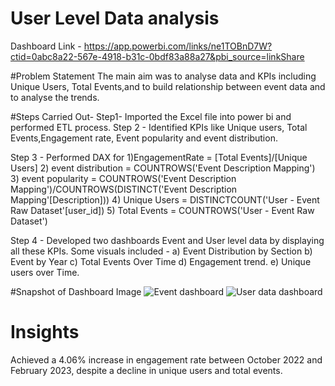 



#   User Level Data analysis
Dashboard Link - https://app.powerbi.com/links/ne1TOBnD7W?ctid=0abc8a22-567e-4918-b31c-0bdf83a88a27&pbi_source=linkShare



#Problem Statement
The main aim was to analyse data and KPIs including Unique Users, Total Events,and to build relationship between event data and to analyse the trends.

#Steps Carried Out-
Step1- Imported the Excel file into power bi and performed ETL process.
Step 2 - Identified KPIs like Unique users, Total Events,Engagement rate, Event popularity and event distribution.

Step 3 - Performed DAX for
1)EngagementRate = [Total Events]/[Unique Users]
2) event distribution = COUNTROWS('Event Description Mapping')
3) event popularity = COUNTROWS('Event Description Mapping')/COUNTROWS(DISTINCT('Event Description Mapping'[Description]))
4) Unique Users = DISTINCTCOUNT('User - Event Raw Dataset'[user_id])
5) Total Events = COUNTROWS('User - Event Raw Dataset')

Step 4 - Developed two dashboards Event and User level data by displaying all these KPIs. Some visuals included -
a) Event Distribution by Section
b) Event by Year
c) Total Events Over Time
d) Engagement trend.
e) Unique users over Time.

#Snapshot of Dashboard Image
![Event dashboard](https://github.com/pavankumarbr2437/User-Level-Data-and-Event-Description/assets/145674009/ab4df4ea-19a5-4518-bf7e-c60ff885a90d)
![User data dashboard](https://github.com/pavankumarbr2437/User-Level-Data-and-Event-Description/assets/145674009/14dacc6b-3de6-4f43-9591-a3318daf9e81)

#   Insights
Achieved a 4.06% increase in engagement rate between October 2022 and February 2023, despite a decline in unique users and total events.

 

